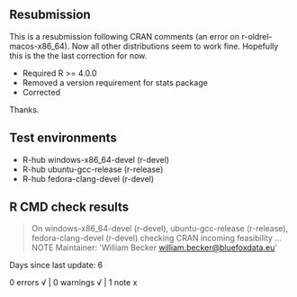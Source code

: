## Resubmission

This is a resubmission following CRAN comments (an error on r-oldrel-macos-x86_64). Now all other distributions seem to work fine. Hopefully this is the the last correction for now.

* Required R >= 4.0.0
* Removed a version requirement for stats package
* Corrected

Thanks.

## Test environments
- R-hub windows-x86_64-devel (r-devel)
- R-hub ubuntu-gcc-release (r-release)
- R-hub fedora-clang-devel (r-devel)

## R CMD check results
> On windows-x86_64-devel (r-devel), ubuntu-gcc-release (r-release), fedora-clang-devel (r-devel)
  checking CRAN incoming feasibility ... NOTE
  Maintainer: 'William Becker <william.becker@bluefoxdata.eu>'
  
  Days since last update: 6

0 errors √ | 0 warnings √ | 1 note x

